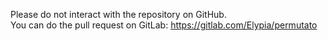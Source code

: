 Please do not interact with the repository on GitHub.  
You can do the pull request on GitLab: https://gitlab.com/Elypia/permutato
